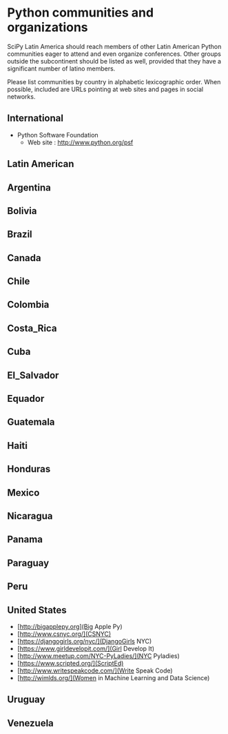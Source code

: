 
# Python communities and organizations

SciPy Latin America should reach members of other Latin American
Python communities eager to attend and even organize conferences.
Other groups outside the subcontinent should be listed as well,
provided that they have a significant number of latino members.

Please list communities by country in alphabetic lexicographic order.
When possible, included are URLs pointing at web sites and pages in
social networks.

## International

- Python Software Foundation
  * Web site : http://www.python.org/psf

## Latin American


## Argentina


## Bolivia


## Brazil


## Canada


## Chile


## Colombia


## Costa_Rica


## Cuba


## El_Salvador


## Equador


## Guatemala


## Haiti


## Honduras


## Mexico


## Nicaragua


## Panama


## Paraguay


## Peru


## United States

- [http://bigapplepy.org](Big Apple Py)
- [http://www.csnyc.org/](CSNYC)
- [https://djangogirls.org/nyc/](DjangoGirls NYC)
- [https://www.girldevelopit.com/](Girl Develop It)
- [http://www.meetup.com/NYC-PyLadies/](NYC Pyladies)
- [https://www.scripted.org/](ScriptEd)
- [http://www.writespeakcode.com/](Write Speak Code)
- [http://wimlds.org/](Women in Machine Learning and Data Science)

## Uruguay


## Venezuela



